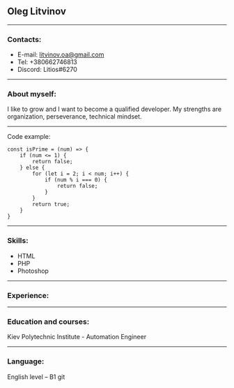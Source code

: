 ## Oleg Litvinov

----
### Contacts:
* E-mail: litvinov.oa@gmail.com
* Tel: +380662746813
* Discord: Litios#6270

----
### About myself:
I like to grow and I want to become a qualified developer. My strengths are organization, perseverance, technical mindset.

----
 Code example:
```
const isPrime = (num) => {
    if (num <= 1) { 
        return false;
    } else {
        for (let i = 2; i < num; i++) {
            if (num % i === 0) {
                return false; 
            }
        }
        return true;
    }  
}
``` 
----
### Skills:
* HTML
* PHP
* Photoshop

----
### Experience:

----
### Education and courses:
Kiev Polytechnic Institute - Automation Engineer

----
### Language:
English level – B1
git